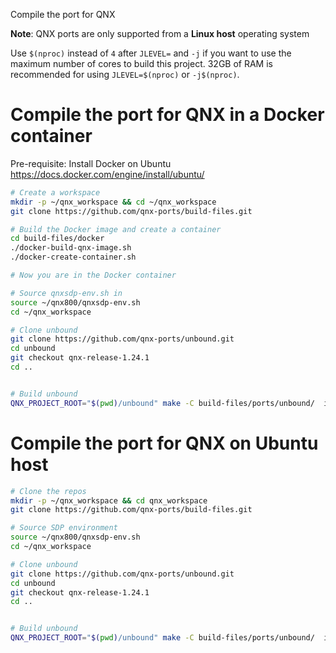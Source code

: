  Compile the port for QNX

**Note**: QNX ports are only supported from a **Linux host** operating system

Use `$(nproc)` instead of `4` after `JLEVEL=` and `-j` if you want to use the maximum number of cores to build this project.
32GB of RAM is recommended for using `JLEVEL=$(nproc)` or `-j$(nproc)`.

# Compile the port for QNX in a Docker container

Pre-requisite: Install Docker on Ubuntu https://docs.docker.com/engine/install/ubuntu/

```bash
# Create a workspace
mkdir -p ~/qnx_workspace && cd ~/qnx_workspace
git clone https://github.com/qnx-ports/build-files.git

# Build the Docker image and create a container
cd build-files/docker
./docker-build-qnx-image.sh
./docker-create-container.sh

# Now you are in the Docker container

# Source qnxsdp-env.sh in
source ~/qnx800/qnxsdp-env.sh
cd ~/qnx_workspace

# Clone unbound
git clone https://github.com/qnx-ports/unbound.git
cd unbound
git checkout qnx-release-1.24.1
cd ..


# Build unbound
QNX_PROJECT_ROOT="$(pwd)/unbound" make -C build-files/ports/unbound/  install -j4
```

# Compile the port for QNX on Ubuntu host

```bash
# Clone the repos
mkdir -p ~/qnx_workspace && cd qnx_workspace
git clone https://github.com/qnx-ports/build-files.git

# Source SDP environment
source ~/qnx800/qnxsdp-env.sh
cd ~/qnx_workspace

# Clone unbound
git clone https://github.com/qnx-ports/unbound.git
cd unbound
git checkout qnx-release-1.24.1
cd ..


# Build unbound
QNX_PROJECT_ROOT="$(pwd)/unbound" make -C build-files/ports/unbound/  install -j4
```
